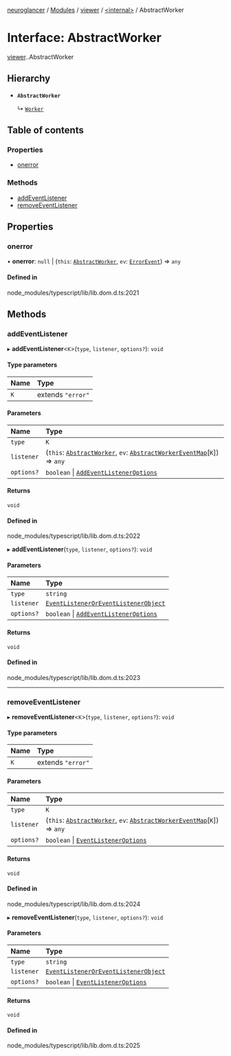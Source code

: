 [neuroglancer](../README.md) / [Modules](../modules.md) / [viewer](../modules/viewer.md) / [<internal\>](../modules/viewer._internal_.md) / AbstractWorker

# Interface: AbstractWorker

[viewer](../modules/viewer.md).[<internal>](../modules/viewer._internal_.md).AbstractWorker

## Hierarchy

- **`AbstractWorker`**

  ↳ [`Worker`](viewer._internal_.Worker.md)

## Table of contents

### Properties

- [onerror](viewer._internal_.AbstractWorker.md#onerror)

### Methods

- [addEventListener](viewer._internal_.AbstractWorker.md#addeventlistener)
- [removeEventListener](viewer._internal_.AbstractWorker.md#removeeventlistener)

## Properties

### onerror

• **onerror**: ``null`` \| (`this`: [`AbstractWorker`](viewer._internal_.AbstractWorker.md), `ev`: [`ErrorEvent`](../modules/axes_lines._internal_.md#errorevent)) => `any`

#### Defined in

node_modules/typescript/lib/lib.dom.d.ts:2021

## Methods

### addEventListener

▸ **addEventListener**<`K`\>(`type`, `listener`, `options?`): `void`

#### Type parameters

| Name | Type |
| :------ | :------ |
| `K` | extends ``"error"`` |

#### Parameters

| Name | Type |
| :------ | :------ |
| `type` | `K` |
| `listener` | (`this`: [`AbstractWorker`](viewer._internal_.AbstractWorker.md), `ev`: [`AbstractWorkerEventMap`](viewer._internal_.AbstractWorkerEventMap.md)[`K`]) => `any` |
| `options?` | `boolean` \| [`AddEventListenerOptions`](axes_lines._internal_.AddEventListenerOptions.md) |

#### Returns

`void`

#### Defined in

node_modules/typescript/lib/lib.dom.d.ts:2022

▸ **addEventListener**(`type`, `listener`, `options?`): `void`

#### Parameters

| Name | Type |
| :------ | :------ |
| `type` | `string` |
| `listener` | [`EventListenerOrEventListenerObject`](../modules/axes_lines._internal_.md#eventlisteneroreventlistenerobject) |
| `options?` | `boolean` \| [`AddEventListenerOptions`](axes_lines._internal_.AddEventListenerOptions.md) |

#### Returns

`void`

#### Defined in

node_modules/typescript/lib/lib.dom.d.ts:2023

___

### removeEventListener

▸ **removeEventListener**<`K`\>(`type`, `listener`, `options?`): `void`

#### Type parameters

| Name | Type |
| :------ | :------ |
| `K` | extends ``"error"`` |

#### Parameters

| Name | Type |
| :------ | :------ |
| `type` | `K` |
| `listener` | (`this`: [`AbstractWorker`](viewer._internal_.AbstractWorker.md), `ev`: [`AbstractWorkerEventMap`](viewer._internal_.AbstractWorkerEventMap.md)[`K`]) => `any` |
| `options?` | `boolean` \| [`EventListenerOptions`](axes_lines._internal_.EventListenerOptions.md) |

#### Returns

`void`

#### Defined in

node_modules/typescript/lib/lib.dom.d.ts:2024

▸ **removeEventListener**(`type`, `listener`, `options?`): `void`

#### Parameters

| Name | Type |
| :------ | :------ |
| `type` | `string` |
| `listener` | [`EventListenerOrEventListenerObject`](../modules/axes_lines._internal_.md#eventlisteneroreventlistenerobject) |
| `options?` | `boolean` \| [`EventListenerOptions`](axes_lines._internal_.EventListenerOptions.md) |

#### Returns

`void`

#### Defined in

node_modules/typescript/lib/lib.dom.d.ts:2025
